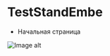 # TestStandEmbe

- Начальная страница

![Image alt](https://github.com/neroslovegor/TestStandEmber/raw/{image/image1.png)